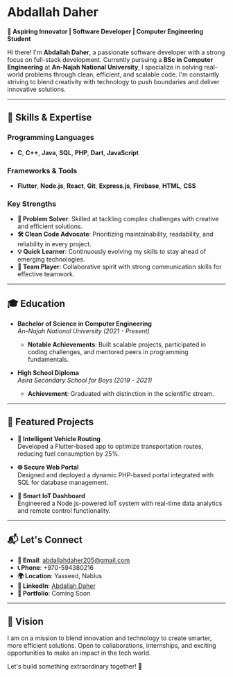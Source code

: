 # Abdallah Daher

**🚀 Aspiring Innovator | Software Developer | Computer Engineering Student**

Hi there! I'm **Abdallah Daher**, a passionate software developer with a strong focus on full-stack development. Currently pursuing a **BSc in Computer Engineering** at **An-Najah National University**, I specialize in solving real-world problems through clean, efficient, and scalable code. I'm constantly striving to blend creativity with technology to push boundaries and deliver innovative solutions.

---

## **🔧 Skills & Expertise**  

### **Programming Languages**  
- **C**, **C++**, **Java**, **SQL**, **PHP**, **Dart**, **JavaScript**

### **Frameworks & Tools**  
- **Flutter**, **Node.js**, **React**, **Git**, **Express.js**, **Firebase**, **HTML**, **CSS**

### **Key Strengths**  
- **🚀 Problem Solver**: Skilled at tackling complex challenges with creative and efficient solutions.  
- **🛠️ Clean Code Advocate**: Prioritizing maintainability, readability, and reliability in every project.  
- **💡 Quick Learner**: Continuously evolving my skills to stay ahead of emerging technologies.  
- **🤝 Team Player**: Collaborative spirit with strong communication skills for effective teamwork.  

---

## **🎓 Education**  

- **Bachelor of Science in Computer Engineering**  
  *An-Najah National University (2021 - Present)*  
  - **Notable Achievements**: Built scalable projects, participated in coding challenges, and mentored peers in programming fundamentals.  

- **High School Diploma**  
  *Asira Secondary School for Boys (2019 - 2021)*  
  - **Achievement**: Graduated with distinction in the scientific stream.  

---

## **💼 Featured Projects**  

- **🚗 Intelligent Vehicle Routing**  
  Developed a Flutter-based app to optimize transportation routes, reducing fuel consumption by 25%.  

- **🌐 Secure Web Portal**  
  Designed and deployed a dynamic PHP-based portal integrated with SQL for database management.  

- **📱 Smart IoT Dashboard**  
  Engineered a Node.js-powered IoT system with real-time data analytics and remote control functionality.  

---

## **📬 Let's Connect**  
- **📧 Email**: [abdallahdaher205@gmail.com](mailto:abdallahdaher205@gmail.com)  
- **📞 Phone**: +970-594380216  
- **🌍 Location**: Yasseed, Nablus  
- **💼 LinkedIn**: [Abdallah Daher](https://www.linkedin.com/in/abdallah-daher-b720aa33b/)  
- **📂 Portfolio**: Coming Soon  

---

## **🚀 Vision**  
I am on a mission to blend innovation and technology to create smarter, more efficient solutions. Open to collaborations, internships, and exciting opportunities to make an impact in the tech world.

Let's build something extraordinary together! 🚀
